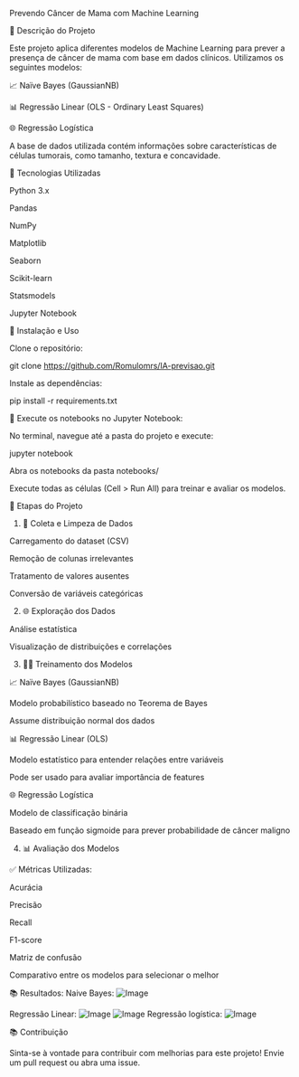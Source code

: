  Prevendo Câncer de Mama com Machine Learning

🔧 Descrição do Projeto

Este projeto aplica diferentes modelos de Machine Learning para prever a presença de câncer de mama com base em dados clínicos. Utilizamos os seguintes modelos:

📈 Naïve Bayes (GaussianNB)

📊 Regressão Linear (OLS - Ordinary Least Squares)

🌐 Regressão Logística

A base de dados utilizada contém informações sobre características de células tumorais, como tamanho, textura e concavidade.

🧀 Tecnologias Utilizadas

Python 3.x

Pandas

NumPy

Matplotlib

Seaborn

Scikit-learn

Statsmodels

Jupyter Notebook

🚀 Instalação e Uso

Clone o repositório:

git clone https://github.com/Romulomrs/IA-previsao.git

Instale as dependências:

pip install -r requirements.txt

🌟 Execute os notebooks no Jupyter Notebook:

No terminal, navegue até a pasta do projeto e execute:

jupyter notebook

Abra os notebooks da pasta notebooks/

Execute todas as células (Cell > Run All) para treinar e avaliar os modelos.

🔄 Etapas do Projeto

1. 📃 Coleta e Limpeza de Dados

Carregamento do dataset (CSV)

Remoção de colunas irrelevantes

Tratamento de valores ausentes

Conversão de variáveis categóricas

2. 🌐 Exploração dos Dados

Análise estatística

Visualização de distribuições e correlações

3. 👨‍💻 Treinamento dos Modelos

📈 Naïve Bayes (GaussianNB)

Modelo probabilístico baseado no Teorema de Bayes

Assume distribuição normal dos dados

📊 Regressão Linear (OLS)

Modelo estatístico para entender relações entre variáveis

Pode ser usado para avaliar importância de features

🌐 Regressão Logística

Modelo de classificação binária

Baseado em função sigmoide para prever probabilidade de câncer maligno

4. 📊 Avaliação dos Modelos

✅ Métricas Utilizadas:

Acurácia

Precisão

Recall

F1-score

Matriz de confusão

Comparativo entre os modelos para selecionar o melhor

📚 Resultados:
Naive Bayes:
![Image](https://github.com/user-attachments/assets/2fb47cdc-3e97-4866-8ade-914d7350aac3)

Regressão Linear:
![Image](https://github.com/user-attachments/assets/c58714cd-cc74-4c27-b823-707a2fe6a274)
![Image](https://github.com/user-attachments/assets/366a9231-2599-4e6a-a152-c136cc8b1c03)
Regressão logística:
![Image](https://github.com/user-attachments/assets/8f32d547-3ce6-4269-9cad-7eef1be7810e)




📚 Contribuição

Sinta-se à vontade para contribuir com melhorias para este projeto!
Envie um pull request ou abra uma issue.


